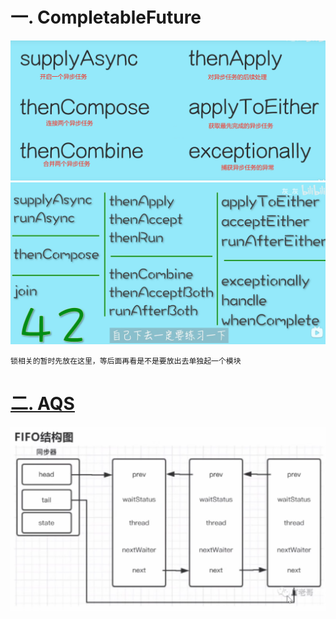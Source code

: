 
# 一. CompletableFuture
![CompletableFuture常用api](pic/CompletableFuture常用api.png)
![CompletableFuture常用api分类](pic/CompletableFuture常用api分类.png)  

`锁相关的暂时先放在这里，等后面再看是不是要放出去单独起一个模块`
# [二. AQS](src/main/java/com/zjut/study/juc/lock)
![AQS结构图](pic/AQS结构图.png)
